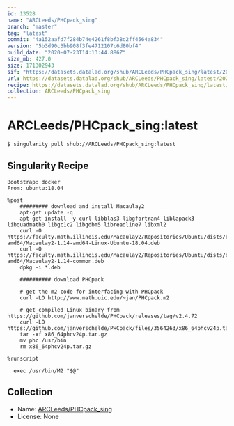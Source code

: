 ```yaml
---
id: 13528
name: "ARCLeeds/PHCpack_sing"
branch: "master"
tag: "latest"
commit: "4a152aafd7f284b74e4261f8bf38d2ff4564a834"
version: "5b3d90c3bb908f3fe4712107c6d80bf4"
build_date: "2020-07-23T14:13:44.886Z"
size_mb: 427.0
size: 171302943
sif: "https://datasets.datalad.org/shub/ARCLeeds/PHCpack_sing/latest/2020-07-23-4a152aaf-5b3d90c3/5b3d90c3bb908f3fe4712107c6d80bf4.sif"
url: https://datasets.datalad.org/shub/ARCLeeds/PHCpack_sing/latest/2020-07-23-4a152aaf-5b3d90c3/
recipe: https://datasets.datalad.org/shub/ARCLeeds/PHCpack_sing/latest/2020-07-23-4a152aaf-5b3d90c3/Singularity
collection: ARCLeeds/PHCpack_sing
---
```


# ARCLeeds/PHCpack_sing:latest

```bash
$ singularity pull shub://ARCLeeds/PHCpack_sing:latest
```

## Singularity Recipe

```singularity
Bootstrap: docker
From: ubuntu:18.04

%post
	######### download and install Macaulay2
	apt-get update -q
	apt-get install -y curl libblas3 libgfortran4 liblapack3 libquadmath0 libgc1c2 libgdbm5 libreadline7 libxml2
	curl -O https://faculty.math.illinois.edu/Macaulay2/Repositories/Ubuntu/dists/bionic/main/binary-amd64/Macaulay2-1.14-amd64-Linux-Ubuntu-18.04.deb
	curl -O https://faculty.math.illinois.edu/Macaulay2/Repositories/Ubuntu/dists/bionic/main/binary-amd64/Macaulay2-1.14-common.deb
	dpkg -i *.deb

	########## download PHCpack

	# get the m2 code for interfacing with PHCpack
	curl -LO http://www.math.uic.edu/~jan/PHCpack.m2

	# get compiled Linux binary from https://github.com/janverschelde/PHCpack/releases/tag/v2.4.72
	curl -LO https://github.com/janverschelde/PHCpack/files/3564263/x86_64phcv24p.tar.gz
	tar -xf x86_64phcv24p.tar.gz 
	mv phc /usr/bin
	rm x86_64phcv24p.tar.gz

%runscript

  exec /usr/bin/M2 "$@"
```

## Collection

 - Name: [ARCLeeds/PHCpack_sing](https://github.com/ARCLeeds/PHCpack_sing)
 - License: None

